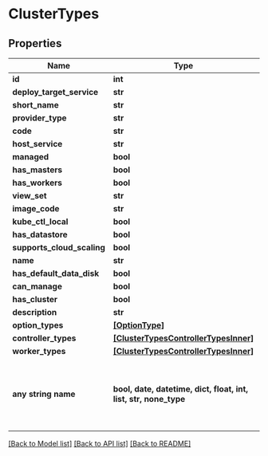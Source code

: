 # ClusterTypes


## Properties
Name | Type | Description | Notes
------------ | ------------- | ------------- | -------------
**id** | **int** |  | [optional] 
**deploy_target_service** | **str** |  | [optional] 
**short_name** | **str** |  | [optional] 
**provider_type** | **str** |  | [optional] 
**code** | **str** |  | [optional] 
**host_service** | **str** |  | [optional] 
**managed** | **bool** |  | [optional] 
**has_masters** | **bool** |  | [optional] 
**has_workers** | **bool** |  | [optional] 
**view_set** | **str** |  | [optional] 
**image_code** | **str** |  | [optional] 
**kube_ctl_local** | **bool** |  | [optional] 
**has_datastore** | **bool** |  | [optional] 
**supports_cloud_scaling** | **bool** |  | [optional] 
**name** | **str** |  | [optional] 
**has_default_data_disk** | **bool** |  | [optional] 
**can_manage** | **bool** |  | [optional] 
**has_cluster** | **bool** |  | [optional] 
**description** | **str** |  | [optional] 
**option_types** | [**[OptionType]**](OptionType.md) |  | [optional] 
**controller_types** | [**[ClusterTypesControllerTypesInner]**](ClusterTypesControllerTypesInner.md) |  | [optional] 
**worker_types** | [**[ClusterTypesControllerTypesInner]**](ClusterTypesControllerTypesInner.md) |  | [optional] 
**any string name** | **bool, date, datetime, dict, float, int, list, str, none_type** | any string name can be used but the value must be the correct type | [optional]

[[Back to Model list]](../README.md#documentation-for-models) [[Back to API list]](../README.md#documentation-for-api-endpoints) [[Back to README]](../README.md)


